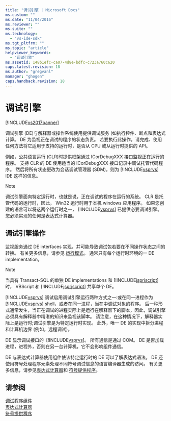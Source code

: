 ```yaml
---
title: "调试引擎 | Microsoft Docs"
ms.custom: ""
ms.date: "11/04/2016"
ms.reviewer: ""
ms.suite: ""
ms.technology: 
  - "vs-ide-sdk"
ms.tgt_pltfrm: ""
ms.topic: "article"
helpviewer_keywords: 
  - "调试引擎"
ms.assetid: 148b1efc-ca07-4d8e-bdfc-c723a760c620
caps.latest.revision: 18
ms.author: "gregvanl"
manager: "ghogen"
caps.handback.revision: 18
---
```

# 调试引擎
[!INCLUDE[vs2017banner](../../code-quality/includes/vs2017banner.md)]

调试引擎 \(DE\)与解释器或操作系统使用提供调试服务 \(如执行控件、断点和表达式计算。  DE 为监视正在调试的程序的状态负责。  若要执行此操作，请完成、使用任何方法将它适用于支持的运行时，是否从 CPU 或从运行时提供的 API。  
  
 例如，公共语言运行 \(CLR\)时提供框架通过 ICorDebugXXX 接口监视正在运行的程序。  支持 CLR 的 DE 使用适当的 ICorDebugXXX 接口记录中调试托管代码程序。  然后将所有状态更改为会话调试管理器 \(SDM\)，则为 [!INCLUDE[vsprvs](../../code-quality/includes/vsprvs_md.md)] IDE 这样的信息。  
  
> [!NOTE]
>  调试引擎面向特定运行时，也就是说，正在调试的程序在运行的系统。  CLR 是托管代码的运行时，因此， Win32 运行时用于本机 windows 应用程序。  如果您创建的语言可以将这两个运行时之一， [!INCLUDE[vsprvs](../../code-quality/includes/vsprvs_md.md)] 已提供必要调试引擎。  您必须实现的任何是表达式计算器。  
  
## 调试引擎操作  
 监视服务通过 DE interfaces 实现，并可能导致调试包若要在不同操作状态之间的转换。  有关更多信息，请参见 [运行模式](../../extensibility/debugger/operational-modes.md)。  通常只有每个运行时环境的一 DE implementation。  
  
> [!NOTE]
>  当具有 Transact\-SQL 的单独 DE implementations 和 [!INCLUDE[jsprjscript](../../extensibility/debugger/includes/jsprjscript_md.md)]时， VBScript 和 [!INCLUDE[jsprjscript](../../extensibility/debugger/includes/jsprjscript_md.md)] 共享单个 DE。  
  
 [!INCLUDE[vsprvs](../../code-quality/includes/vsprvs_md.md)] 调试启用调试引擎运行两种方式之一:或在同一进程作为 [!INCLUDE[vsprvs](../../code-quality/includes/vsprvs_md.md)] shell，或者在同一进程，当在中调试对象的程序。  后一种形式通常发生，当正在调试的进程实际上是运行在解释器下的脚本，因此，调试引擎必须具有解释器中精湛的知识来监视该脚本。  请注意，在这种情况下，解释器实际上是运行时;调试引擎是为特定运行时实现。  此外，唯一 DE 的实现中拆分进程和计算机边界 \(例如，远程调试\)。  
  
 DE 显示调试接口的  [!INCLUDE[vsprvs](../../code-quality/includes/vsprvs_md.md)]。  所有通信是通过 COM。  DE 是否加载进程，进程外，否则在另一台计算机，它不会影响组件通信。  
  
 DE 与表达式计算器使用组件使该特定运行时的 DE 可以了解表达式语法。  DE 还使用符号处理程序元素处理不同符号调试信息的语言编译器生成的访问。  有关更多信息，请参见[表达式计算器](../../extensibility/debugger/expression-evaluator.md)和 [符号提供程序](../../extensibility/debugger/symbol-provider.md)。  
  
## 请参阅  
 [调试程序组件](../../extensibility/debugger/debugger-components.md)   
 [表达式计算器](../../extensibility/debugger/expression-evaluator.md)   
 [符号提供程序](../../extensibility/debugger/symbol-provider.md)